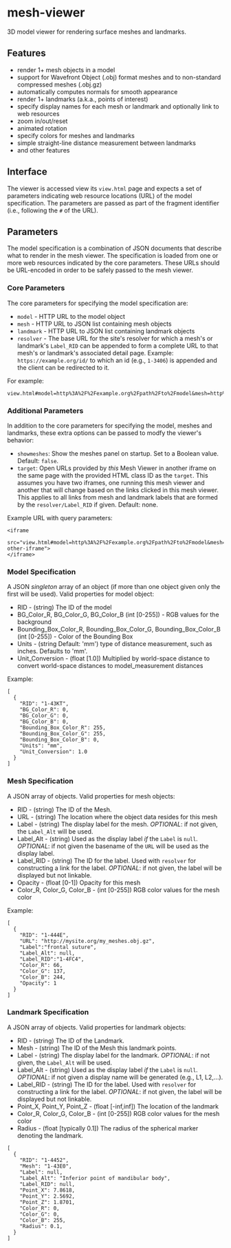 # mesh-viewer

3D model viewer for rendering surface meshes and landmarks.

## Features

- render 1+ mesh objects in a model
- support for Wavefront Object (.obj) format meshes and to non-standard compressed meshes (.obj.gz)
- automatically computes normals for smooth appearance
- render 1+ landmarks (a.k.a., points of interest)
- specify display names for each mesh or landmark and optionally link to web resources
- zoom in/out/reset
- animated rotation
- specify colors for meshes and landmarks
- simple straight-line distance measurement between landmarks
- and other features

## Interface

The viewer is accessed view its `view.html` page and expects a set of parameters
indicating web resource locations (URL) of the model specification. The parameters are
passed as part of the fragment identifier (i.e., following the `#` of the URL).

## Parameters

The model specification is a combination of JSON documents that describe what to
render in the mesh viewer. The specification is loaded from one or more web resources
indicated by the core parameters. These URLs should be URL-encoded in order to be safely 
passed to the mesh viewer.

### Core Parameters

The core parameters for specifying the model specification are:

* `model` - HTTP URL to the model object
* `mesh` - HTTP URL to JSON list containing mesh objects
* `landmark` - HTTP URL to JSON list containing landmark objects
* `resolver` - The base URL for the site's resolver for which a mesh's or landmark's
  `Label_RID` can be appended to form a complete URL to that mesh's or landmark's 
  associated detail page. Example: `https://example.org/id/` to which an
  id (e.g., `1-3406`) is appended and the client can be redirected to it.

For example:

```
view.html#model=http%3A%2F%2Fexample.org%2Fpath%2Fto%2Fmodel&mesh=http%3A%2F%2Fexample.org%2Fpath%2Fto%2Fmeshes&resolver=http:%2F%2Fexample.org%2Fid%2F
```

### Additional Parameters

In addition to the core parameters for specifying the model, meshes and landmarks, these extra 
options can be passed to modfy the viewer's behavior:

- `showmeshes`: Show the meshes panel on startup. Set to a Boolean value. Default: `false`. 
- `target`: Open URLs provided by *this* Mesh Viewer in another iframe on the same page with the provided HTML class ID as the `target`. This assumes you have two iframes, one running this mesh viewer and another that will change based on the links clicked in this mesh viewer. This applies to all links from mesh and landmark labels that are formed by the `resolver/Label_RID` if given. Default: none.

Example URL with query parameters:

```
<iframe 
  src="view.html#model=http%3A%2F%2Fexample.org%2Fpath%2Fto%2Fmodel&mesh=http%3A%2F%2Fexample.org%2Fpath%2Fto%2Fmeshes&resolver=http:%2F%2Fexample.org%2Fid%2F&showmeshes=true&target=my-other-iframe">
</iframe>
```

### Model Specification

A JSON *singleton* array of an object (if more than one object given only the first will be used). Valid properties for model object:

* RID - (string) The ID of the model
* BG_Color_R, BG_Color_G, BG_Color_B (int [0-255]) - RGB values for the background
* Bounding_Box_Color_R, Bounding_Box_Color_G, Bounding_Box_Color_B (int [0-255]) -
 Color of the Bounding Box
* Units - (string Default: 'mm') type of distance measurement, such as inches. Defaults to 'mm'.
* Unit_Conversion - (float [1.0]) Multiplied by world-space distance to
 convert world-space distances to model_measurement distances

Example:
```
[
  {
    "RID": "1-43KT",
    "BG_Color_R": 0,
    "BG_Color_G": 0,
    "BG_Color_B": 0,
    "Bounding_Box_Color_R": 255,
    "Bounding_Box_Color_G": 255,
    "Bounding_Box_Color_B": 0,
    "Units": "mm",
    "Unit_Conversion": 1.0
  }
]
```

### Mesh Specification

A JSON array of objects. Valid properties for mesh objects:

* RID - (string) The ID of the Mesh.
* URL - (string) The location where the object data resides for this mesh
* Label - (string) The display label for the mesh. *OPTIONAL*: if not given, the `Label_Alt` will be used.
* Label_Alt - (string) Used as the display label *if* the `Label` is `null`. *OPTIONAL*: if not given the basename of the `URL` will be used as the display label.
* Label_RID - (string) The ID for the label. Used with `resolver` for constructing a link for the label. *OPTIONAL*: if not given, the label will be displayed but not linkable.
* Opacity - (float [0-1]) Opacity for this mesh
* Color_R, Color_G, Color_B - (int [0-255]) RGB color values for the mesh color

Example:
```
[
  {
    "RID": "1-444E",
    "URL": "http://mysite.org/my_meshes.obj.gz",
    "Label":"frontal suture",
    "Label_Alt": null,
    "Label_RID":"1-4FC4",
    "Color_R": 66,
    "Color_G": 137,
    "Color_B": 244,
    "Opacity": 1
  }
]
```

### Landmark Specification

A JSON array of objects. Valid properties for landmark objects:

* RID - (string) The ID of the Landmark.
* Mesh - (string) The ID of the Mesh this landmark points.
* Label - (string) The display label for the landmark. *OPTIONAL*: if not given, the `Label_Alt` will be used.
* Label_Alt - (string) Used as the display label *if* the `Label` is `null`. *OPTIONAL*: if not given a display name will be generated (e.g., L1, L2,...).
* Label_RID - (string) The ID for the label. Used with `resolver` for constructing a link for the label. *OPTIONAL*: if not given, the label will be displayed but not linkable.
* Point_X, Point_Y, Point_Z - (float [-inf,inf]) The location of the landmark
* Color_R, Color_G, Color_B - (int [0-255]) RGB color values for the mesh color
* Radius - (float [typically 0.1]) The radius of the spherical marker denoting the landmark.

```
[
  {
    "RID": "1-4452",
    "Mesh": "1-43E0",
    "Label": null,
    "Label_Alt": "Inferior point of mandibular body",
    "Label_RID": null,
    "Point_X": 7.8618,
    "Point_Y": 2.5692,
    "Point_Z": 1.8701,
    "Color_R": 0,
    "Color_G": 0,
    "Color_B": 255,
    "Radius": 0.1,
  }
]
```
